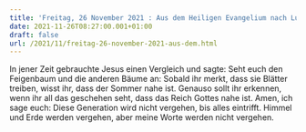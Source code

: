 ```yaml
---
title: 'Freitag, 26 November 2021 : Aus dem Heiligen Evangelium nach Lukas - Lk 21,29-33.'
date: 2021-11-26T08:27:00.001+01:00
draft: false
url: /2021/11/freitag-26-november-2021-aus-dem.html
---
```


In jener Zeit gebrauchte Jesus einen Vergleich und sagte: Seht euch den Feigenbaum und die anderen Bäume an: Sobald ihr merkt, dass sie Blätter treiben, wisst ihr, dass der Sommer nahe ist. Genauso sollt ihr erkennen, wenn ihr all das geschehen seht, dass das Reich Gottes nahe ist. Amen, ich sage euch: Diese Generation wird nicht vergehen, bis alles eintrifft. Himmel und Erde werden vergehen, aber meine Worte werden nicht vergehen.